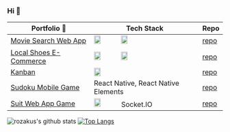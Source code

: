 ### Hi 👋

| Portfolio :construction_worker:  | Tech Stack|Repo |
| --------- | -----------------  | ----------------- |
| [Movie Search Web App](https://movie-search-by-rozakus.web.app/) | <code><img width="25%" src="https://www.vectorlogo.zone/logos/reactjs/reactjs-ar21.svg"></code> <code><img width="25%" src="https://raw.githubusercontent.com/prplx/svg-logos/master/svg/redux.svg"></code> | [repo](https://github.com/rozakus/react-challenge) |
| [Local Shoes E-Commerce](https://sepatu-lokal-by-rozakus.web.app/) | <code><img width="25%" src="https://www.vectorlogo.zone/logos/postgresql/postgresql-ar21.svg"></code> <code><img width="25%" src="https://www.vectorlogo.zone/logos/vuejs/vuejs-ar21.svg"></code> | [repo](https://github.com/rozakus/ecommerce-client-customer) |
| [Kanban](https://kanban-by-rozakus.web.app) | <code><img width="25%" src="https://www.vectorlogo.zone/logos/vuejs/vuejs-ar21.svg"></code> | [repo](https://github.com/rozakus/kanban-client) |
| [Sudoku Mobile Game](https://expo.io/@rozakus/projects/sugoku) | React Native, React Native Elements | [repo](https://github.com/rozakus/sugoku) |
| [Suit Web App Game](https://gunting-batu-kertas-88771.web.app/#/login) | <code><img width="25%" src="https://www.vectorlogo.zone/logos/vuejs/vuejs-ar21.svg"></code> Socket.IO | [repo](https://github.com/SUIT-Jepang/client) |

![rozakus's github stats](https://github-readme-stats.vercel.app/api?username=rozakus&theme=react&show_icons=true)
[![Top Langs](https://github-readme-stats.vercel.app/api/top-langs/?username=anuraghazra&layout=compact&theme=react)](https://github.com/rozakus/github-readme-stats)

<!--
**rozakus/rozakus** is a ✨ _special_ ✨ repository because its `README.md` (this file) appears on your GitHub profile.

Here are some ideas to get you started:

- 🔭 I’m currently working on ...
- 🌱 I’m currently learning ...
- 👯 I’m looking to collaborate on ...
- 🤔 I’m looking for help with ...
- 💬 Ask me about ...
- 📫 How to reach me: ...
- 😄 Pronouns: ...
- ⚡ Fun fact: ...
-->
